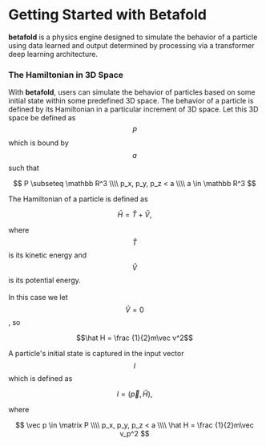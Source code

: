# Getting Started with Betafold

**betafold** is a physics engine designed to simulate the behavior of a particle using data learned and output determined by processing via a transformer deep learning architecture.

### The Hamiltonian in 3D Space

With **betafold**, users can simulate the behavior of particles based on some initial state within some predefined 3D space. The behavior of a particle is defined by its Hamiltonian in a particular increment of 3D space. Let this 3D space be defined as $$P$$ which is bound by $$a$$ such that

$$
P \subseteq \mathbb R^3 \\\\
p_x, p_y, p_z < a \\\\
a \in \mathbb R^3
$$

The Hamiltonian of a particle is defined as 

$$
\hat H = \hat T + \hat V,
$$

where $$\hat T$$ is its kinetic energy and $$\hat V$$ is its potential energy.
\
\
In this case we let $$\hat V = 0$$, so

$$\hat H = \frac {1}{2}m\vec v^2$$


A particle's initial state is captured in the input vector $$I$$ which is defined as

$$
I = (\vec p, \hat H),
$$

where

$$
\vec p \in \matrix P \\\\ 
p_x, p_y, p_z < a \\\\
\hat H = \frac {1}{2}m\vec v_p^2
$$